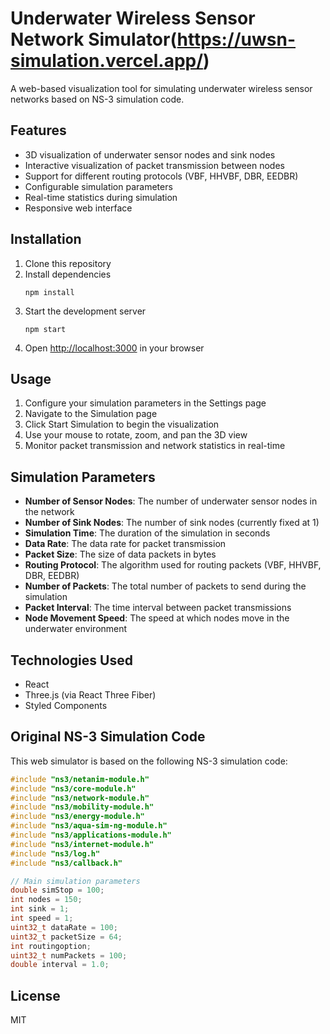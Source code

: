# Underwater Wireless Sensor Network Simulator(https://uwsn-simulation.vercel.app/)

A web-based visualization tool for simulating underwater wireless sensor networks based on NS-3 simulation code.

## Features

- 3D visualization of underwater sensor nodes and sink nodes
- Interactive visualization of packet transmission between nodes
- Support for different routing protocols (VBF, HHVBF, DBR, EEDBR)
- Configurable simulation parameters
- Real-time statistics during simulation
- Responsive web interface

## Installation

1. Clone this repository
2. Install dependencies
   ```
   npm install
   ```
3. Start the development server
   ```
   npm start
   ```
4. Open [http://localhost:3000](http://localhost:3000) in your browser

## Usage

1. Configure your simulation parameters in the Settings page
2. Navigate to the Simulation page
3. Click Start Simulation to begin the visualization
4. Use your mouse to rotate, zoom, and pan the 3D view
5. Monitor packet transmission and network statistics in real-time

## Simulation Parameters

- **Number of Sensor Nodes**: The number of underwater sensor nodes in the network
- **Number of Sink Nodes**: The number of sink nodes (currently fixed at 1)
- **Simulation Time**: The duration of the simulation in seconds
- **Data Rate**: The data rate for packet transmission
- **Packet Size**: The size of data packets in bytes
- **Routing Protocol**: The algorithm used for routing packets (VBF, HHVBF, DBR, EEDBR)
- **Number of Packets**: The total number of packets to send during the simulation
- **Packet Interval**: The time interval between packet transmissions
- **Node Movement Speed**: The speed at which nodes move in the underwater environment

## Technologies Used

- React
- Three.js (via React Three Fiber)
- Styled Components

## Original NS-3 Simulation Code

This web simulator is based on the following NS-3 simulation code:

```cpp
#include "ns3/netanim-module.h"
#include "ns3/core-module.h"
#include "ns3/network-module.h"
#include "ns3/mobility-module.h"
#include "ns3/energy-module.h"
#include "ns3/aqua-sim-ng-module.h"
#include "ns3/applications-module.h"
#include "ns3/internet-module.h"
#include "ns3/log.h"
#include "ns3/callback.h"

// Main simulation parameters
double simStop = 100;
int nodes = 150;
int sink = 1;
int speed = 1;
uint32_t dataRate = 100;
uint32_t packetSize = 64;
int routingoption;
uint32_t numPackets = 100;
double interval = 1.0;
```

## License

MIT 
